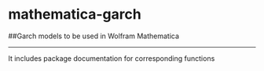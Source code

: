 # mathematica-garch
##Garch models to be used in Wolfram Mathematica
___________________________________________________
It includes package documentation for corresponding functions

